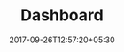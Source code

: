 ---
title: "Dashboard"
date: 2017-09-26T12:57:20+05:30
draft: false
layout: dashboard
property: "Casa Baga"
status: "In Process"
url: /dashboard/casa-baga/
slug: "casa-baga/"

mainmenu:
 dashboard: true

---